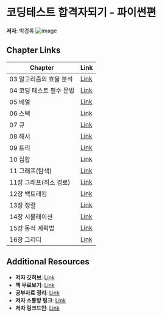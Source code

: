 # 코딩테스트 합격자되기 - 파이썬편

**저자**: 박경록
![image](https://github.com/dremdeveloper/codingtest_python/assets/131899974/422c5885-20ad-4938-9fdb-ec127989b6f1)


## Chapter Links

| Chapter | Link |
|---------|------|
| 03 알고리즘의 효율 분석 | [Link](https://cafe.naver.com/dremdeveloper/994) |
| 04 코딩 테스트 필수 문법 | [Link](https://cafe.naver.com/dremdeveloper/995) |
| 05 배열 | [Link](https://cafe.naver.com/dremdeveloper/1007) |
| 06 스택 | [Link](https://cafe.naver.com/dremdeveloper/1011) |
| 07 큐 | [Link](https://cafe.naver.com/dremdeveloper/1015) |
| 08 해시 | [Link](https://cafe.naver.com/dremdeveloper/1040) |
| 09 트리 | [Link](https://cafe.naver.com/dremdeveloper/1042) |
| 10 집합 | [Link](https://cafe.naver.com/dremdeveloper/1044) |
| 11 그래프(탐색) | [Link](https://cafe.naver.com/dremdeveloper/1045) |
| 11장 그래프(최소 경로) | [Link](https://cafe.naver.com/dremdeveloper/1046) |
| 12장 백트래킹 | [Link](https://cafe.naver.com/dremdeveloper/1048) |
| 13장 정렬 | [Link](https://cafe.naver.com/dremdeveloper/1049) |
| 14장 시뮬레이션 | [Link](https://cafe.naver.com/dremdeveloper/1050) |
| 15장 동적 계획법 | [Link](https://cafe.naver.com/dremdeveloper/1051) |
| 16장 그리디 | [Link](https://cafe.naver.com/dremdeveloper/1052) |

## Additional Resources
- **저자 깃허브**: [Link](https://github.com/dremdeveloper)
- **책 무료보기**: [Link](https://wikidocs.net/book/13314)
- **공부자료 정리**: [Link](https://github.com/dremdeveloper/codingtest_python/blob/main/community.md)
- **저자 소통방 링크**: [Link](https://open.kakao.com/o/gX0WnTCf)
- **저자 링크드인**: [Link](https://www.linkedin.com/in/ultrasuperrok/)


